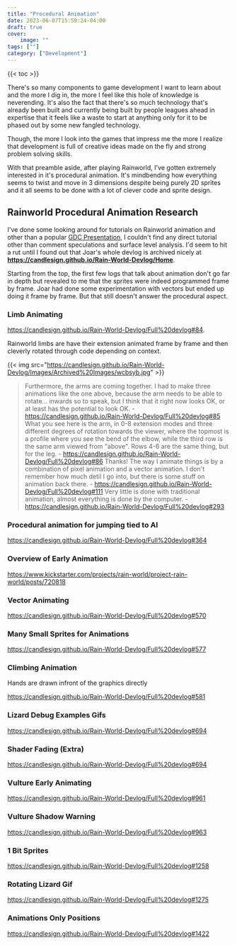 ```yaml
---
title: "Procedural Animation"
date: 2023-06-07T15:59:24-04:00
draft: true
cover:
    image: ""
tags: [""]
category: ["Development"]
---
```


{{< toc >}}

There's so many components to game development I want to learn about and the more I dig in, the more I feel like this hole of knowledge is neverending. It's also the fact that there's so much technology that's already been built and currently being built by people leagues ahead in expertise that it feels like a waste to start at anything only for it to be phased out by some new fangled technology.

Though, the more I look into the games that impress me the more I realize that development is full of creative ideas made on the fly and strong problem solving skills.

With that preamble aside, after playing Rainworld, I've gotten extremely interested in it's procedural animation. It's mindbending how everything seems to twist and move in 3 dimensions despite being purely 2D sprites and it all seems to be done with a lot of clever code and sprite design.

## Rainworld Procedural Animation Research

I've done some looking around for tutorials on Rainworld animation and other than a popular [GDC Presentation](https://www.youtube.com/watch?v=sVntwsrjNe4), I couldn't find any direct tutorial other than comment speculations and surface level analysis. I'd seem to hit a rut until I found out that Joar's whole devlog is archived nicely at **<https://candlesign.github.io/Rain-World-Devlog/Home>**.

Starting from the top, the first few logs that talk about animation don't go far in depth but revealed to me that the sprites were indeed programmed frame by frame. Joar had done some experimentation with vectors but ended up doing it frame by frame. But that still doesn't answer the procedural aspect.

### Limb Animating

<https://candlesign.github.io/Rain-World-Devlog/Full%20devlog#84>.

Rainworld limbs are have their extension animated frame by frame and then cleverly rotated through code depending on context.

{{< img src="<https://candlesign.github.io/Rain-World-Devlog/Images/Archived%20Images/wcbsyb.jpg>" >}}

> Furthermore, the arms are coming together. I had to make three animations like the one above, because the arm needs to be able to rotate... inwards so to speak, but I think that it right now looks OK, or at least has the potential to look OK. - <https://candlesign.github.io/Rain-World-Devlog/Full%20devlog#85>
> What you see here is the arm, in 0-8 extension modes and three different degrees of rotation towards the viewer, where the topmost is a profile where you see the bend of the elbow, while the third row is the same arm viewed from "above". Rows 4-6 are the same thing, but for the leg. - <https://candlesign.github.io/Rain-World-Devlog/Full%20devlog#86>
> Thanks! The way I animate things is by a combination of pixel animation and a vector animation. I don't remember how much detil I go into, but there is some stuff on animation back there. - <https://candlesign.github.io/Rain-World-Devlog/Full%20devlog#111>
> Very little is done with traditional animation, almost everything is done by the computer. - <https://candlesign.github.io/Rain-World-Devlog/Full%20devlog#293>

### Procedural animation for jumping tied to AI

<https://candlesign.github.io/Rain-World-Devlog/Full%20devlog#364>

### Overview of Early Animation

<https://www.kickstarter.com/projects/rain-world/project-rain-world/posts/720818>

### Vector Animating

<https://candlesign.github.io/Rain-World-Devlog/Full%20devlog#570>

### Many Small Sprites for Animations

<https://candlesign.github.io/Rain-World-Devlog/Full%20devlog#577>

### Climbing Animation

Hands are drawn infront of the graphics directly

<https://candlesign.github.io/Rain-World-Devlog/Full%20devlog#581>

### Lizard Debug Examples Gifs

<https://candlesign.github.io/Rain-World-Devlog/Full%20devlog#694>

### Shader Fading (Extra)

<https://candlesign.github.io/Rain-World-Devlog/Full%20devlog#694>

### Vulture Early Animating

<https://candlesign.github.io/Rain-World-Devlog/Full%20devlog#961>

### Vulture Shadow Warning

<https://candlesign.github.io/Rain-World-Devlog/Full%20devlog#963>

### 1 Bit Sprites

<https://candlesign.github.io/Rain-World-Devlog/Full%20devlog#1258>

### Rotating Lizard Gif

<https://candlesign.github.io/Rain-World-Devlog/Full%20devlog#1275>

### Animations Only Positions

<https://candlesign.github.io/Rain-World-Devlog/Full%20devlog#1422>